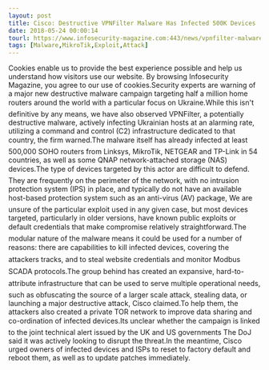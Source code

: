 ```yaml
---
layout: post
title: Cisco: Destructive VPNFilter Malware Has Infected 500K Devices
date: 2018-05-24 00:00:14
tourl: https://www.infosecurity-magazine.com:443/news/vpnfilter-malware-infected-500k/
tags: [Malware,MikroTik,Exploit,Attack]
---
```

Cookies enable us to provide the best experience possible and help us understand how visitors use our website. By browsing Infosecurity Magazine, you agree to our use of cookies.Security experts are warning of a major new destructive malware campaign targeting half a million home routers around the world with a particular focus on Ukraine.While this isn't definitive by any means, we have also observed VPNFilter, a potentially destructive malware, actively infecting Ukrainian hosts at an alarming rate, utilizing a command and control (C2) infrastructure dedicated to that country, the firm warned.The malware itself has already infected at least 500,000 SOHO routers from Linksys, MikroTik, NETGEAR and TP-Link in 54 countries, as well as some QNAP network-attached storage (NAS) devices.The type of devices targeted by this actor are difficult to defend. They are frequently on the perimeter of the network, with no intrusion protection system (IPS) in place, and typically do not have an available host-based protection system such as an anti-virus (AV) package, We are unsure of the particular exploit used in any given case, but most devices targeted, particularly in older versions, have known public exploits or default credentials that make compromise relatively straightforward.The modular nature of the malware means it could be used for a number of reasons: there are capabilities to kill infected devices, covering the attackers tracks, and to steal website credentials and monitor Modbus SCADA protocols.The group behind has created an expansive, hard-to-attribute infrastructure that can be used to serve multiple operational needs, such as obfuscating the source of a larger scale attack, stealing data, or launching a major destructive attack, Cisco claimed.To help them, the attackers also created a private TOR network to improve data sharing and co-ordination of infected devices.Its unclear whether the campaign is linked to the joint technical alert issued by the UK and US governments The DoJ said it was actively looking to disrupt the threat.In the meantime, Cisco urged owners of infected devices and ISPs to reset to factory default and reboot them, as well as to update patches immediately.